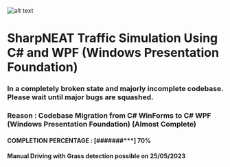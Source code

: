 ![alt text](https://github.com/cbinju23/SharpNEAT_Traffic_Simulation_Using_C-Sharp/blob/master/NEATDrive_WPF/Resources/Images/Logos/TrinityLogo.png "KJ College Of Engineering")
# SharpNEAT Traffic Simulation Using C# and WPF (Windows Presentation Foundation)
### In a completely broken state and majorly incomplete codebase. Please wait until major bugs are squashed.
### Reason : Codebase Migration from C# WinForms to C# WPF (Windows Presentation Foundation) (Almost Complete)
#### COMPLETION PERCENTAGE : [#######***] 70%
#### Manual Driving with Grass detection possible on 25/05/2023
